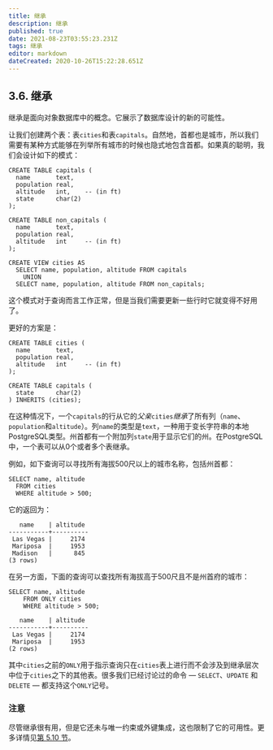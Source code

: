 ```yaml
---
title: 继承
description: 继承
published: true
date: 2021-08-23T03:55:23.231Z
tags: 继承
editor: markdown
dateCreated: 2020-10-26T15:22:28.651Z
---
```


## 3.6. 继承



继承是面向对象数据库中的概念。它展示了数据库设计的新的可能性。

让我们创建两个表：表`cities`和表`capitals`。自然地，首都也是城市，所以我们需要有某种方式能够在列举所有城市的时候也隐式地包含首都。如果真的聪明，我们会设计如下的模式：

```
CREATE TABLE capitals (
  name       text,
  population real,
  altitude   int,    -- (in ft)
  state      char(2)
);

CREATE TABLE non_capitals (
  name       text,
  population real,
  altitude   int     -- (in ft)
);

CREATE VIEW cities AS
  SELECT name, population, altitude FROM capitals
    UNION
  SELECT name, population, altitude FROM non_capitals;
```

这个模式对于查询而言工作正常，但是当我们需要更新一些行时它就变得不好用了。

更好的方案是：

```
CREATE TABLE cities (
  name       text,
  population real,
  altitude   int     -- (in ft)
);

CREATE TABLE capitals (
  state      char(2)
) INHERITS (cities);
```



在这种情况下，一个`capitals`的行从它的*父亲*`cities`*继承*了所有列（`name`、`population`和`altitude`）。列`name`的类型是`text`，一种用于变长字符串的本地PostgreSQL类型。州首都有一个附加列`state`用于显示它们的州。在PostgreSQL中，一个表可以从0个或者多个表继承。

例如，如下查询可以寻找所有海拔500尺以上的城市名称，包括州首都：

```
SELECT name, altitude
  FROM cities
  WHERE altitude > 500;
```

它的返回为：

```
   name    | altitude
-----------+----------
 Las Vegas |     2174
 Mariposa  |     1953
 Madison   |      845
(3 rows)
```



在另一方面，下面的查询可以查找所有海拔高于500尺且不是州首府的城市：

```
SELECT name, altitude
    FROM ONLY cities
    WHERE altitude > 500;
```



```
   name    | altitude
-----------+----------
 Las Vegas |     2174
 Mariposa  |     1953
(2 rows)
```



其中`cities`之前的`ONLY`用于指示查询只在`cities`表上进行而不会涉及到继承层次中位于`cities`之下的其他表。很多我们已经讨论过的命令 — `SELECT`、`UPDATE` 和`DELETE` — 都支持这个`ONLY`记号。

### 注意

尽管继承很有用，但是它还未与唯一约束或外键集成，这也限制了它的可用性。更多详情见[第 5.10 节](ddl-inherit)。